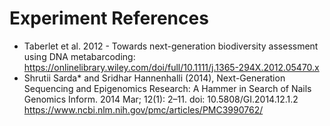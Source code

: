 # Experiment References

* Taberlet et al. 2012 - Towards next-generation biodiversity assessment using DNA metabarcoding:
<https://onlinelibrary.wiley.com/doi/full/10.1111/j.1365-294X.2012.05470.x>
* Shrutii Sarda* and Sridhar Hannenhalli (2014), Next-Generation Sequencing and Epigenomics Research:  A Hammer in Search of Nails
Genomics Inform. 2014 Mar; 12(1): 2–11. doi: 10.5808/GI.2014.12.1.2 <https://www.ncbi.nlm.nih.gov/pmc/articles/PMC3990762/>
